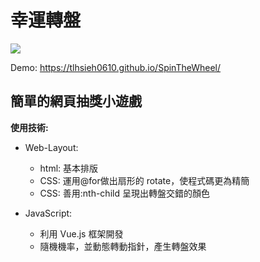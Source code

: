 # 幸運轉盤
<img src="https://imagizer.imageshack.com/img922/4331/vwSdBc.png"/>

Demo: https://tlhsieh0610.github.io/SpinTheWheel/
## 簡單的網頁抽獎小遊戲

**使用技術:**
  
* Web-Layout:
  * html: 基本排版
  * CSS: 運用@for做出扇形的 rotate，使程式碼更為精簡
  * CSS: 善用:nth-child 呈現出轉盤交錯的顏色

* JavaScript:
  * 利用 Vue.js 框架開發
  * 隨機機率，並動態轉動指針，產生轉盤效果  